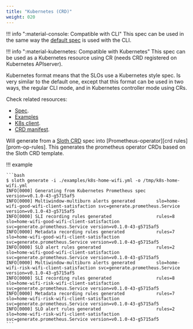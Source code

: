 ```yaml
---
title: "Kubernetes (CRD)"
weight: 020
---
```


!!! info ":material-console: Compatible with CLI"
    This spec can be used in the same way the [default spec](./default.md) is used with the CLI.

!!! info ":material-kubernetes: Compatible with Kubernetes"
    This spec can be used as a Kubernetes resource using CR (needs CRD registered on Kubernetes APIserver).

Kubernetes format means that the SLOs use a Kubernetes style spec. Is very similar to the default one, except that this format can be used in two ways, the regular CLI mode, and in Kubernetes controller mode using CRs.

Check related resources:

- [Spec][spec].
- [Examples](../examples/kubernetes/getting-started.md)
- [K8s client][k8s-cli].
- [CRD manifest][crd-manifest].

Will generate from a [Sloth CRD](pkg/kubernetes/api/sloth/v1) spec into [Prometheus-operator][crd rules][prom-op-rules]. This generates the prometheus operator CRDs based on the Sloth CRD template.

!!! example

    ```bash
    $ sloth generate -i ./examples/k8s-home-wifi.yml -o /tmp/k8s-home-wifi.yml
    INFO[0000] Generating from Kubernetes Prometheus spec    version=v0.1.0-43-g5715af5
    INFO[0000] Multiwindow-multiburn alerts generated        slo=home-wifi-good-wifi-client-satisfaction svc=generate.prometheus.Service version=v0.1.0-43-g5715af5
    INFO[0000] SLI recording rules generated                 rules=8 slo=home-wifi-good-wifi-client-satisfaction svc=generate.prometheus.Service version=v0.1.0-43-g5715af5
    INFO[0000] Metadata recording rules generated            rules=7 slo=home-wifi-good-wifi-client-satisfaction svc=generate.prometheus.Service version=v0.1.0-43-g5715af5
    INFO[0000] SLO alert rules generated                     rules=2 slo=home-wifi-good-wifi-client-satisfaction svc=generate.prometheus.Service version=v0.1.0-43-g5715af5
    INFO[0000] Multiwindow-multiburn alerts generated        slo=home-wifi-risk-wifi-client-satisfaction svc=generate.prometheus.Service version=v0.1.0-43-g5715af5
    INFO[0000] SLI recording rules generated                 rules=8 slo=home-wifi-risk-wifi-client-satisfaction svc=generate.prometheus.Service version=v0.1.0-43-g5715af5
    INFO[0000] Metadata recording rules generated            rules=7 slo=home-wifi-risk-wifi-client-satisfaction svc=generate.prometheus.Service version=v0.1.0-43-g5715af5
    INFO[0000] SLO alert rules generated                     rules=2 slo=home-wifi-risk-wifi-client-satisfaction svc=generate.prometheus.Service version=v0.1.0-43-g5715af5
    ```

[spec]: https://pkg.go.dev/github.com/slok/sloth@v0.6.0/pkg/kubernetes/api/sloth/v1
[k8s-cli]: https://pkg.go.dev/github.com/slok/sloth@v0.6.0/pkg/kubernetes/gen/clientset/versioned/typed/sloth/v1
[crd-manifest]: https://raw.githubusercontent.com/slok/sloth/main/pkg/kubernetes/gen/crd/sloth.slok.dev_prometheusservicelevels.yaml
